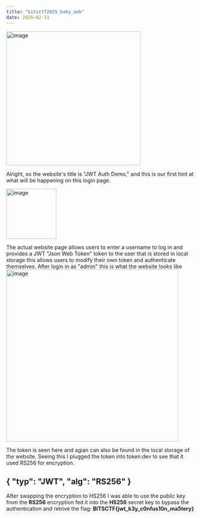 ```yaml
---
title: "bitsctf2025_baby_web"
date: 2025-02-11
---
```

<img width="357" alt="image" src="https://github.com/user-attachments/assets/5548ddb2-89ea-4dd5-83e4-29ccbcc17db6" />

Alright, so the website's title is "JWT Auth Demo," and this is our first hint at what will be happening on this login page.

<img width="133" alt="image" src="https://github.com/user-attachments/assets/4125e31c-76aa-4261-8eb5-454f9f183141" />

The actual website page allows users to enter a username to log in and provides a JWT "Json Web Token" token to the user that is stored in local storage
this allows users to modify their own token and authenticate themselves. After login in as "admin" this is what the website looks like
<img width="458" alt="image" src="https://github.com/user-attachments/assets/824b1cba-f0fb-4b49-9932-f2e0ac021855" />


The token is seen here and agian can also be found in the local storage of the website. Seeing this I plugged the token into token.dev to see that it used RS256 for encryption. 

{
  "typ": "JWT",
  "alg": "RS256"
}
---
After swapping the encryption to HS256 I was able to use the public key from the **RS256** encryption fed it into the **HS256** secret key to bypass the authentication and retrive the flag: **BITSCTF{jwt_k3y_c0nfus10n_ma5tery}**
